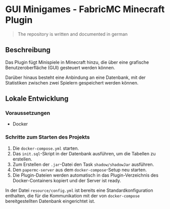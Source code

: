 # GUI Minigames - FabricMC Minecraft Plugin

> The repository is written and documented in german

## Beschreibung

Das Plugin fügt Minispiele in Minecraft hinzu, die über eine grafische Benutzeroberfläche (GUI) gesteuert werden können.

Darüber hinaus besteht eine Anbindung an eine Datenbank, mit der Statistiken zwischen zwei Spielern gespeichert werden können.

## Lokale Entwicklung

### Voraussetzungen

- Docker

### Schritte zum Starten des Projekts

1. Die `docker-compose.yml` starten.
2. Das `init.sql`-Skript in der Datenbank ausführen, um die Tabellen zu erstellen.
3. Zum Erstellen der `.jar`-Datei den Task `shadow/shadowJar` ausführen.
4. Den `papermc-server` aus dem `docker-compose`-Setup neu starten.
5. Die Plugin-Dateien werden automatisch in das Plugin-Verzeichnis des Docker-Containers kopiert und der Server ist ready.

In der Datei `resource/config.yml` ist bereits eine Standardkonfiguration enthalten, die für die Kommunikation mit der von `docker-compose` bereitgestellten Datenbank eingerichtet ist.